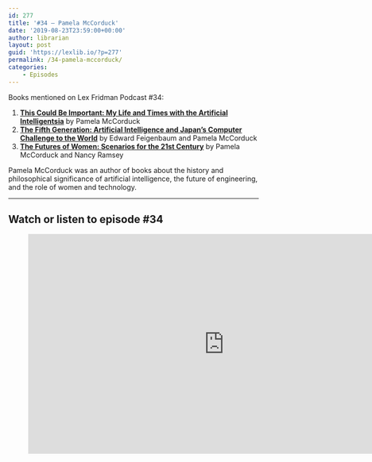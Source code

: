 ```yaml
---
id: 277
title: '#34 – Pamela McCorduck'
date: '2019-08-23T23:59:00+00:00'
author: librarian
layout: post
guid: 'https://lexlib.io/?p=277'
permalink: /34-pamela-mccorduck/
categories:
    - Episodes
---
```


Books mentioned on Lex Fridman Podcast #34:

1. <b><a href="https://amzn.to/3GvZDcg" target="_blank" rel="sponsored noopener noreferrer">This Could Be Important: My Life and Times with the Artificial Intelligentsia</a></b> by Pamela McCorduck
2. <b><a href="https://amzn.to/3GvZFAU" target="_blank" rel="sponsored noopener noreferrer">The Fifth Generation: Artificial Intelligence and Japan’s Computer Challenge to the World</a></b> by Edward Feigenbaum and Pamela McCorduck
3. <b><a href="https://amzn.to/3UVsGuu" target="_blank" rel="sponsored noopener noreferrer">The Futures of Women: Scenarios for the 21st Century</a></b> by Pamela McCorduck and Nancy Ramsey

<!--more-->

Pamela McCorduck was an author of books about the history and philosophical significance of artificial intelligence, the future of engineering, and the role of women and technology.

- - - - - -

## Watch or listen to episode #34

<figure class="wp-block-embed is-type-video is-provider-youtube wp-block-embed-youtube wp-embed-aspect-16-9 wp-has-aspect-ratio"><div class="wp-block-embed__wrapper"><iframe allow="accelerometer; autoplay; clipboard-write; encrypted-media; gyroscope; picture-in-picture" allowfullscreen="" frameborder="0" height="443" loading="lazy" src="https://www.youtube.com/embed/i6rnzk8VU24?feature=oembed" title="Pamela McCorduck: Machines Who Think and the Early Days of AI | Lex Fridman Podcast #34" width="788"></iframe></div></figure>